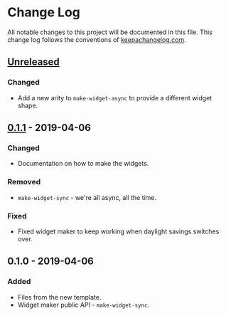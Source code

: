# Change Log
All notable changes to this project will be documented in this file. This change log follows the conventions of [keepachangelog.com](http://keepachangelog.com/).

## [Unreleased]
### Changed
- Add a new arity to `make-widget-async` to provide a different widget shape.

## [0.1.1] - 2019-04-06
### Changed
- Documentation on how to make the widgets.

### Removed
- `make-widget-sync` - we're all async, all the time.

### Fixed
- Fixed widget maker to keep working when daylight savings switches over.

## 0.1.0 - 2019-04-06
### Added
- Files from the new template.
- Widget maker public API - `make-widget-sync`.

[Unreleased]: https://github.com/your-name/feller/compare/0.1.1...HEAD
[0.1.1]: https://github.com/your-name/feller/compare/0.1.0...0.1.1
